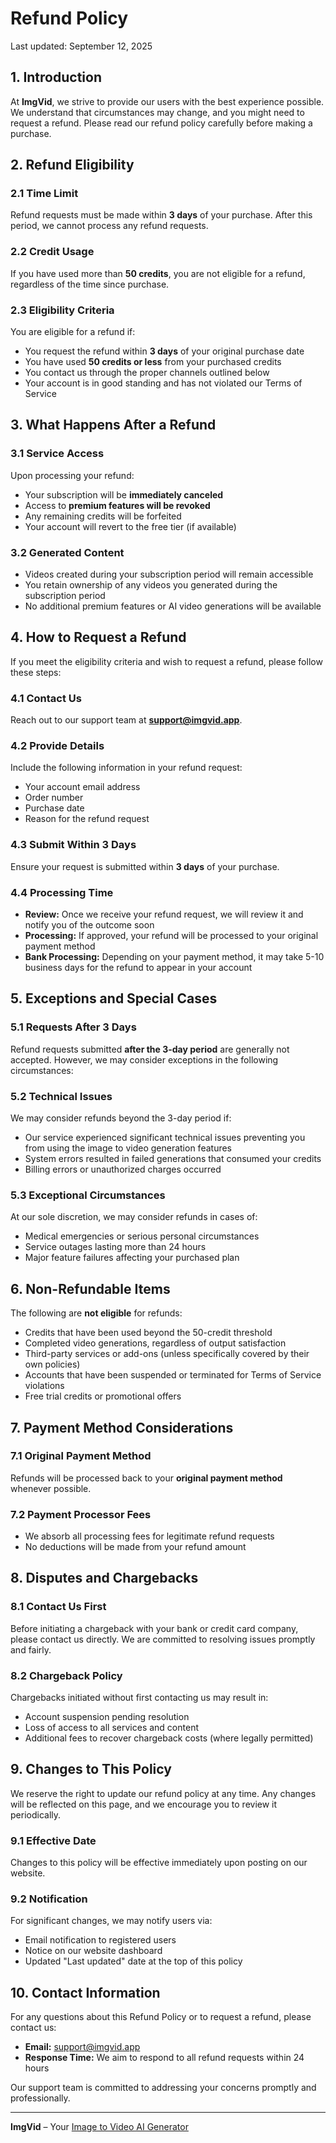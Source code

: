 # Refund Policy

Last updated: September 12, 2025

## 1. Introduction

At **ImgVid**, we strive to provide our users with the best experience possible. We understand that circumstances may change, and you might need to request a refund. Please read our refund policy carefully before making a purchase.

## 2. Refund Eligibility

### 2.1 Time Limit

Refund requests must be made within **3 days** of your purchase. After this period, we cannot process any refund requests.

### 2.2 Credit Usage

If you have used more than **50 credits**, you are not eligible for a refund, regardless of the time since purchase.

### 2.3 Eligibility Criteria

You are eligible for a refund if:

- You request the refund within **3 days** of your original purchase date
- You have used **50 credits or less** from your purchased credits
- You contact us through the proper channels outlined below
- Your account is in good standing and has not violated our Terms of Service

## 3. What Happens After a Refund

### 3.1 Service Access

Upon processing your refund:

- Your subscription will be **immediately canceled**
- Access to **premium features will be revoked**
- Any remaining credits will be forfeited
- Your account will revert to the free tier (if available)

### 3.2 Generated Content

- Videos created during your subscription period will remain accessible
- You retain ownership of any videos you generated during the subscription period
- No additional premium features or AI video generations will be available

## 4. How to Request a Refund

If you meet the eligibility criteria and wish to request a refund, please follow these steps:

### 4.1 Contact Us

Reach out to our support team at **[support@imgvid.app](mailto:support@imgvid.app)**.

### 4.2 Provide Details

Include the following information in your refund request:

- Your account email address
- Order number
- Purchase date
- Reason for the refund request

### 4.3 Submit Within 3 Days

Ensure your request is submitted within **3 days** of your purchase.

### 4.4 Processing Time

- **Review:** Once we receive your refund request, we will review it and notify you of the outcome soon
- **Processing:** If approved, your refund will be processed to your original payment method
- **Bank Processing:** Depending on your payment method, it may take 5-10 business days for the refund to appear in your account

## 5. Exceptions and Special Cases

### 5.1 Requests After 3 Days

Refund requests submitted **after the 3-day period** are generally not accepted. However, we may consider exceptions in the following circumstances:

### 5.2 Technical Issues

We may consider refunds beyond the 3-day period if:

- Our service experienced significant technical issues preventing you from using the image to video generation features
- System errors resulted in failed generations that consumed your credits
- Billing errors or unauthorized charges occurred

### 5.3 Exceptional Circumstances

At our sole discretion, we may consider refunds in cases of:

- Medical emergencies or serious personal circumstances
- Service outages lasting more than 24 hours
- Major feature failures affecting your purchased plan

## 6. Non-Refundable Items

The following are **not eligible** for refunds:

- Credits that have been used beyond the 50-credit threshold
- Completed video generations, regardless of output satisfaction
- Third-party services or add-ons (unless specifically covered by their own policies)
- Accounts that have been suspended or terminated for Terms of Service violations
- Free trial credits or promotional offers

## 7. Payment Method Considerations

### 7.1 Original Payment Method

Refunds will be processed back to your **original payment method** whenever possible.

### 7.2 Payment Processor Fees

- We absorb all processing fees for legitimate refund requests
- No deductions will be made from your refund amount

## 8. Disputes and Chargebacks

### 8.1 Contact Us First

Before initiating a chargeback with your bank or credit card company, please contact us directly. We are committed to resolving issues promptly and fairly.

### 8.2 Chargeback Policy

Chargebacks initiated without first contacting us may result in:

- Account suspension pending resolution
- Loss of access to all services and content
- Additional fees to recover chargeback costs (where legally permitted)

## 9. Changes to This Policy

We reserve the right to update our refund policy at any time. Any changes will be reflected on this page, and we encourage you to review it periodically.

### 9.1 Effective Date

Changes to this policy will be effective immediately upon posting on our website.

### 9.2 Notification

For significant changes, we may notify users via:

- Email notification to registered users
- Notice on our website dashboard
- Updated "Last updated" date at the top of this policy

## 10. Contact Information

For any questions about this Refund Policy or to request a refund, please contact us:

- **Email:** [support@imgvid.app](mailto:support@imgvid.app)
- **Response Time:** We aim to respond to all refund requests within 24 hours

Our support team is committed to addressing your concerns promptly and professionally.

---

**ImgVid** – Your [Image to Video AI Generator](https://imgvid.app)